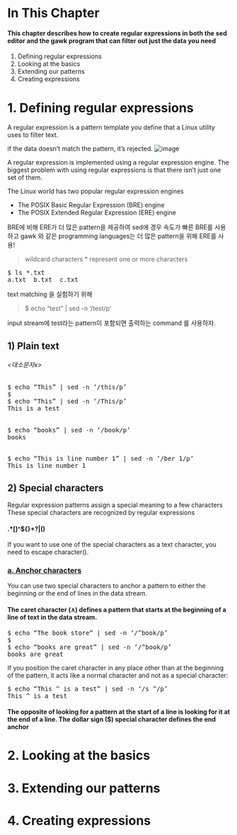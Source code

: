 # In This Chapter
#### This chapter describes how to create regular expressions in both the sed editor and the gawk program that can filter out just the data you need

1. Defining regular expressions
2. Looking at the basics
3. Extending our patterns
4. Creating expressions


# 1. Defining regular expressions
A regular expression is a pattern template you define that a Linux utility uses to filter text.


if the data doesn’t match the pattern, it’s rejected.
![image](https://user-images.githubusercontent.com/78835559/112401314-96fb9380-8d4d-11eb-9c40-dacca0d9fb3f.png)


A regular expression is implemented using a regular expression engine.
The biggest problem with using regular expressions is that there isn’t just one set of them.

The Linux world has two popular regular expression engines

+ The POSIX Basic Regular Expression (BRE) engine
+ The POSIX Extended Regular Expression (ERE) engine

BRE에 비해 ERE가 더 많은 pattern을 제공하여 sed에 경우 속도가 빠른 BRE를 사용하고 gawk 와 같은 programming languages는 더 많은 pattern을 위해 ERE를 사용!



> wildcard characters *  represent one or more characters 

<pre>
$ ls *.txt
a.txt  b.txt  c.txt
</pre>


text matching 을 실험하기 위해 
> $ echo “test” | sed -n ‘/test/p’ 

input stream에 test라는 pattern이 포함되면 출력하는 command 를 사용하자. 

## 1) Plain text

###### <대소문자x>
<pre>
$ echo “This” | sed -n ‘/this/p’
$
$ echo “This” | sed -n ‘/This/p’
This is a test
</pre>

###### <matching text anywhere in the data stream>
<pre>
$ echo “books” | sed -n ‘/book/p’
books
</pre>

###### <You can include spaces>
<pre>
$ echo “This is line number 1” | sed -n ‘/ber 1/p’
This is line number 1
</pre>


## 2) Special characters

Regular expression patterns assign a special meaning to a few characters
These special characters are recognized by regular expressions
#### .*[]^${}\+?|()

If you want to use one of the special characters as a text character, you need to escape character(\).

### [a. Anchor characters]()
You can use two special characters to anchor a pattern to either the beginning or the end of lines in the data stream.

#### The caret character (∧) defines a pattern that starts at the beginning of a line of text in the data stream.

<pre>
$ echo “The book store” | sed -n ‘/^book/p’
$
$ echo “books are great” | sed -n ‘/^book/p’
books are great
</pre>

If you position the caret character in any place other than at the beginning of the pattern, it
acts like a normal character and not as a special character:
<pre>
$ echo “This ^ is a test” | sed -n ‘/s ^/p’
This ^ is a test
</pre>

#### The opposite of looking for a pattern at the start of a line is looking for it at the end of a line. The dollar sign ($) special character defines the end anchor



# 2. Looking at the basics

# 3. Extending our patterns

# 4. Creating expressions

